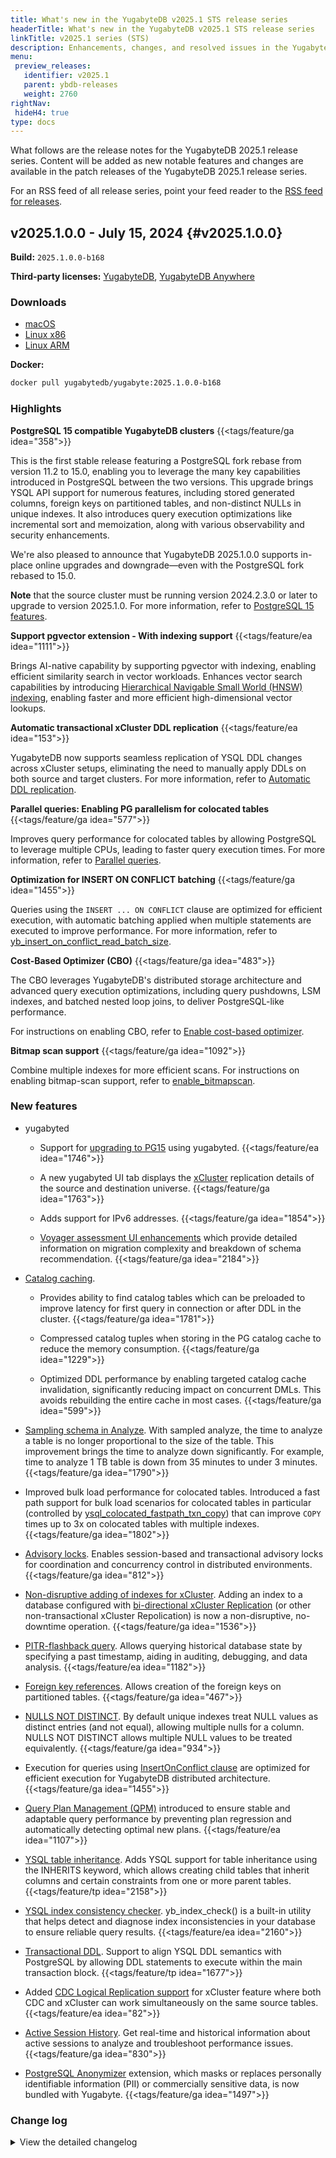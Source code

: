 ```yaml
---
title: What's new in the YugabyteDB v2025.1 STS release series
headerTitle: What's new in the YugabyteDB v2025.1 STS release series
linkTitle: v2025.1 series (STS)
description: Enhancements, changes, and resolved issues in the YugabyteDB v2024.1 STS release series recommended for production deployments.
menu:
 preview_releases:
   identifier: v2025.1
   parent: ybdb-releases
   weight: 2760
rightNav:
 hideH4: true
type: docs
---
```


What follows are the release notes for the YugabyteDB 2025.1 release series. Content will be added as new notable features and changes are available in the patch releases of the YugabyteDB 2025.1 release series.

For an RSS feed of all release series, point your feed reader to the [RSS feed for releases](../index.xml).

## v2025.1.0.0 - July 15, 2024 {#v2025.1.0.0}

**Build:** `2025.1.0.0-b168`

**Third-party licenses:** [YugabyteDB](https://downloads.yugabyte.com/releases/2025.1.0.0/yugabytedb-2025.1.0.0-b168-third-party-licenses.html), [YugabyteDB Anywhere](https://downloads.yugabyte.com/releases/2025.1.0.0/yugabytedb-anywhere-2025.1.0.0-b168-third-party-licenses.html)

### Downloads

<ul class="nav yb-pills">
  <li>
    <a href="https://downloads.yugabyte.com/releases/2025.1.0.0/yugabyte-2025.1.0.0-b168-darwin-x86_64.tar.gz">
      <i class="fa-brands fa-apple"></i>
      <span>macOS</span>
    </a>
  </li>
  <li>
    <a href="https://downloads.yugabyte.com/releases/2025.1.0.0/yugabyte-2025.1.0.0-b168-linux-x86_64.tar.gz">
      <i class="fa-brands fa-linux"></i>
      <span>Linux x86</span>
    </a>
  </li>
  <li>
    <a href="https://downloads.yugabyte.com/releases/2025.1.0.0/yugabyte-2025.1.0.0-b168-el8-aarch64.tar.gz">
      <i class="fa-brands fa-linux"></i>
      <span>Linux ARM</span>
    </a>
  </li>
</ul>

**Docker:**

```sh
docker pull yugabytedb/yugabyte:2025.1.0.0-b168
```

### Highlights

**PostgreSQL 15 compatible YugabyteDB clusters** {{<tags/feature/ga idea="358">}}

This is the first stable release featuring a PostgreSQL fork rebase from version 11.2 to 15.0, enabling you to leverage the many key capabilities introduced in PostgreSQL between the two versions. This upgrade brings YSQL API support for numerous features, including stored generated columns, foreign keys on partitioned tables, and non-distinct NULLs in unique indexes. It also introduces query execution optimizations like incremental sort and memoization, along with various observability and security enhancements.

We're also pleased to announce that YugabyteDB 2025.1.0.0 supports in-place online upgrades and downgrade—even with the PostgreSQL fork rebased to 15.0.

**Note** that the source cluster must be running version 2024.2.3.0 or later to upgrade to version 2025.1.0.
For more information, refer to [PostgreSQL 15 features](/stable/develop/pg15-features/).

**Support pgvector extension - With indexing support** {{<tags/feature/ea idea="1111">}}

Brings AI-native capability by supporting pgvector with indexing, enabling efficient similarity search in vector workloads. Enhances vector search capabilities by introducing [Hierarchical Navigable Small World (HNSW) indexing](/stable/explore/ysql-language-features/pg-extensions/extension-pgvector/#vector-indexing), enabling faster and more efficient high-dimensional vector lookups.

**Automatic transactional xCluster DDL replication** {{<tags/feature/ea idea="153">}}

YugabyteDB now supports seamless replication of YSQL DDL changes across xCluster setups, eliminating the need to manually apply DDLs on both source and target clusters.
For more information, refer to [Automatic DDL replication](/stable/deploy/multi-dc/async-replication/async-transactional-setup-automatic/#set-up-automatic-mode-replication).

**Parallel queries: Enabling PG parallelism for colocated tables** {{<tags/feature/ga idea="577">}}

Improves query performance for colocated tables by allowing PostgreSQL to leverage multiple CPUs, leading to faster query execution times. For more information, refer to [Parallel queries](/stable/explore/ysql-language-features/advanced-features/parallel-query/).

**Optimization for INSERT ON CONFLICT batching** {{<tags/feature/ga idea="1455">}}

Queries using the `INSERT ... ON CONFLICT` clause are optimized for efficient execution, with automatic batching applied when multiple statements are executed to improve performance.
For more information, refer to [yb_insert_on_conflict_read_batch_size](/stable/reference/configuration/yb-tserver/#yb-insert-on-conflict-read-batch-size).

**Cost-Based Optimizer (CBO)** {{<tags/feature/ga idea="483">}}

The CBO leverages YugabyteDB's distributed storage architecture and advanced query execution optimizations, including query pushdowns, LSM indexes, and batched nested loop joins, to deliver PostgreSQL-like performance.

For instructions on enabling CBO, refer to [Enable cost-based optimizer](/stable/best-practices-operations/ysql-yb-enable-cbo/).

**Bitmap scan support** {{<tags/feature/ga idea="1092">}}

Combine multiple indexes for more efficient scans.
For instructions on enabling bitmap-scan support, refer to [enable_bitmapscan](/stable/reference/configuration/yb-tserver/#enable-bitmapscan).

### New features

- yugabyted

  - Support for [upgrading to PG15](/stable/manage/ysql-major-upgrade-yugabyted/) using yugabyted. {{<tags/feature/ea idea="1746">}}

  - A new yugabyted UI tab displays the [xCluster](/stable/reference/configuration/yugabyted/#xcluster) replication details of the source and destination universe. {{<tags/feature/ga idea="1763">}}

  - Adds support for IPv6 addresses. {{<tags/feature/ga idea="1854">}}

  - [Voyager assessment UI enhancements](/preview/yugabyte-voyager/migrate/assess-migration/#get-started-with-migration-assessment) which provide detailed information on migration complexity and breakdown of schema recommendation. {{<tags/feature/ga idea="2184">}}

- [Catalog caching](/stable/best-practices-operations/ysql-catalog-cache-tuning-guide/).

  - Provides ability to find catalog tables which can be preloaded to improve latency for first query in connection or after DDL in the cluster. {{<tags/feature/ga idea="1781">}}

  - Compressed catalog tuples when storing in the PG catalog cache to reduce the memory consumption. {{<tags/feature/ga idea="1229">}}

  - Optimized DDL performance by enabling targeted catalog cache invalidation, significantly reducing impact on concurrent DMLs. This avoids rebuilding the entire cache in most cases. {{<tags/feature/ga idea="599">}}

- [Sampling schema in Analyze](/stable/reference/configuration/yb-tserver/#yb-sampling-algorithm). With sampled analyze, the time to analyze a table is no longer proportional to the size of the table. This improvement brings the time to analyze down significantly. For example, time to analyze 1 TB table is down from 35 minutes to under 3 minutes. {{<tags/feature/ga idea="1790">}}

- Improved bulk load performance for colocated tables. Introduced a fast path support for bulk load scenarios for colocated tables in particular (controlled by [ysql_colocated_fastpath_txn_copy](/stable/api/ysql/the-sql-language/statements/cmd_copy/#copy-with-fast-path-transaction-for-colocated-tables)) that can improve `COPY` times up to 3x on colocated tables with multiple indexes. {{<tags/feature/ga idea="1802">}}

- [Advisory locks](/stable/explore/transactions/explicit-locking/#advisory-locks). Enables session-based and transactional advisory locks for coordination and concurrency control in distributed environments. {{<tags/feature/ga idea="812">}}

- [Non-disruptive adding of indexes for xCluster](/stable/deploy/multi-dc/async-replication/async-transactional-tables/). Adding an index to a database configured with [bi-directional xCluster Replication](/stable/deploy/multi-dc/async-replication/async-deployment/#adding-ysql-indexes-in-bidirectional-replication) (or other non-transactional xCluster Repolication) is now a non-disruptive, no-downtime operation. {{<tags/feature/ga idea="1536">}}

- [PITR-flashback query](/stable/manage/backup-restore/point-in-time-query/). Allows querying historical database state by specifying a past timestamp, aiding in auditing, debugging, and data analysis. {{<tags/feature/ea idea="1182">}}

- [Foreign key references](/stable/explore/ysql-language-features/advanced-features/partitions/#foreign-key-references). Allows creation of the foreign keys on partitioned tables. {{<tags/feature/ga idea="467">}}

- [NULLS NOT DISTINCT](/stable/api/ysql/the-sql-language/statements/ddl_create_index/#nulls-not-distinct). By default unique indexes treat NULL values as distinct entries (and not equal), allowing multiple nulls for a column. NULLS NOT DISTINCT allows multiple NULL values to be treated equivalently. {{<tags/feature/ga idea="934">}}

- Execution for queries using [InsertOnConflict clause](/stable/develop/best-practices-develop/data-modeling-perf/#upsert-multiple-rows-wherever-possible) are optimized for efficient execution for YugabyteDB distributed architecture. {{<tags/feature/ga idea="1455">}}

- [Query Plan Management (QPM)](/stable/explore/query-1-performance/pg-hint-plan/) introduced to ensure stable and adaptable query performance by preventing plan regression and automatically detecting optimal new plans. {{<tags/feature/ea idea="1107">}}

- [YSQL table inheritance](/stable/explore/ysql-language-features/advanced-features/inheritance/). Adds YSQL support for table inheritance using the INHERITS keyword, which allows creating child tables that inherit columns and certain constraints from one or more parent tables. {{<tags/feature/tp idea="2158">}}

- [YSQL index consistency checker](/stable/api/ysql/exprs/func_yb_index_check/). yb_index_check() is a built-in utility that helps detect and diagnose index inconsistencies in your database to ensure reliable query results. {{<tags/feature/ea idea="2160">}}

- [Transactional DDL](/stable/explore/transactions/transactional-ddl/). Support to align YSQL DDL semantics with PostgreSQL by allowing DDL statements to execute within the main transaction block. {{<tags/feature/tp idea="1677">}}

- Added [CDC Logical Replication support](/stable/develop/change-data-capture/using-logical-replication/get-started/) for xCluster feature where both CDC and xCluster can work simultaneously on the same source tables. {{<tags/feature/ea idea="82">}}

- [Active Session History](/stable/explore/observability/active-session-history/#configure-ash). Get real-time and historical information about active sessions to analyze and troubleshoot performance issues. {{<tags/feature/ga idea="830">}}

- [PostgreSQL Anonymizer](/stable/explore/ysql-language-features/pg-extensions/extension-pganon/) extension, which masks or replaces personally identifiable information (PII) or commercially sensitive data, is now bundled with Yugabyte. {{<tags/feature/ga idea="1497">}}

### Change log

<details>
  <summary>View the detailed changelog</summary>

### Improvements

#### YSQL

* Added yb_make_next_ddl_statement_nonincrementing to YbDbAdminVariables for yb_db_admin role. {{<issue 23786>}}
* Enables control over in-place index updates with `yb_enable_inplace_index_update`. {{<issue 20908>}}
* Enhances initdb logging, correctly handles process termination, and fixes memory leaks on abort signals. {{<issue 24813>}}
* Ensures cached plans correctly depend on user roles, addressing {{<cve "CVE-2024-10976">}}. {{<issue 25330>}}
* Enhances nested loop joins by rechecking pushability of conditions and renames relevant function to reduce confusion. {{<issue 25994>}}
* Allows setting and modifying options for foreign tables using `ALTER FOREIGN TABLE ...OPTIONS (...)`. {{<issue 1124>}}
* Allows use of `UNLOGGED` tables syntax, handling it as `LOGGED` with a warning. {{<issue 23895>}},{{<issue 23889>}}
* Exempts walsender from YSQL backend check to prevent index creation delays. {{<issue 26587>}}
* Enables speculative execution for certain PL statements to avoid unnecessary flushes, enhancing performance. {{<issue 27464>}}
* Adds `pg_yb_logical_client_version` table to manage session configurations. {{<issue 23871>}}
* Introduces a dedicated auth-backend for YSQL to handle connection authentication, enhancing security and streamlining the process. {{<issue 24147>}}
* Ensures correct error handling by adding a missing InvalidOid check in YSQL. {{<issue 24147>}}
* Enables authentication via a specialized backend, enhancing security and reliability. {{<issue 24147>}},{{<issue 24427>}}
* Enables toggling authentication method in YSQL using the `ysql_conn_mgr_use_auth_backend` flag. {{<issue 24147>}}
* Adds flag `ysql_conn_mgr_sequence_support_mode` for sequence management options. {{<issue 23660>}}
* Removes the `enable_ysql_conn_mgr` flag from preview status. {{<issue 25578>}}
* Allows setting `enable_ysql_conn_mgr` to true for general availability. {{<issue 25578>}}
* Enhances error transparency when dropping databases or users. {{<issue 21438>}}
* Supports executing DDL statements in READ COMMITTED isolation with options to disable retries. {{<issue 27716>}}
* Sets `yb_bnl_batch_size` to 1024 and `yb_prefer_bnl` to true by default, ensuring BNL's replace nested loop joins without altering non-NL join plans. {{<issue 19273>}}
* Adds pg_hint_plan syntax and functionality to control batched nested loop joins, allows setting hints `YbBatchedNL(t1 t2)` and `NoYbBatchedNL`, and modifies `yb_prefer_bnl` handling. Also, it removes BNL's dependency on `enable_nestloop` and adjusts cost model. {{<issue 19494>}}
* Simplifies handling of ybctids from multiple sources in PgDml. {{<issue 25162>}}
* Allows preloading of foreign key lists in relcache, avoiding on-demand master fetches, controlled by `yb_enable_fkey_catcache`. {{<issue 23686>}}
* Enables creation of indexes that are covered by the main table. {{<issue 24123>}}
* Enables faster LZ4 compression for large attributes in YSQL with upgraded thirdparty support. {{<issue 24290>}}
* Adds notes on pinned objects and script backporting to the README. {{<issue 24334>}}
* Prevents catalog version bumps on no-op `ALTER ROLE` commands, saving system resources. {{<issue 24390>}}
* Enhances object creation efficiency by using static factory methods in `PgDML` classes. {{<issue 24412>}}
* Disables JIT in YB PG15 by default for stability. {{<issue 24479>}}
* Enhances `INSERT ON CONFLICT` by introducing efficient read batching and adding RETURNING support. {{<issue 24648>}}
* Enables successful major version upgrades of functions containing semicolons. {{<issue 24571>}}
* Introduces `GetStatementAs<...>` to simplify `PgStatement*` casts. {{<issue 24754>}}
* Enables ASH by default for better monitoring and diagnostics. {{<issue 24686>}}
* Adds `ybctid` as a reserved, fully queryable system column for improved row identification. {{<issue 1284>}}
* Fixes style issues and lint errors in `ybcModifyTable.c`. {{<issue 24882>}}
* Simplifies `ybcSetupTargets` by using BMS only, enhancing target column handling. {{<issue 25007>}}
* Simplifies index requests for copartitioned vector indexes, enhancing efficiency. {{<issue 25047>}}
* Excludes third-party extensions from PostgreSQL linter checks. {{<issue 25054>}}
* Fixes segmentation fault in `CREATE OR REPLACE TRIGGER` by ensuring `ybctid` is set. {{<issue 24941>}}
* Simplifies DML read pushdown binding for enhanced coding efficiency. {{<issue 25151>}}
* Ensures `ybcModifyTable.h` meets style guidelines to pass arc lint checks. {{<issue 25172>}}
* Adds new lint rules for better PostgreSQL code syntax checking {{<issue 25187>}}
* Resolves style issues in yb_scan.c and yb_scan.h, addressing lint errors and warnings. {{<issue 25198>}}
* Enhances YSQL code consistency with additional linting rules. {{<issue 25298>}}
* Adds line breaks for each command in pipelines for better readability. {{<issue 25297>}}
* Enables transaction-level advisory locks in YugabyteDB when the `ysql_yb_enable_advisory_locks` flag is set to true. {{<issue 24713>}}
* Reduces CPU usage by optimizing `ExecLockRows` function. {{<issue 25268>}}
* Adds a flag `ysql_block_dangerous_roles` to prevent privilege escalation. {{<issue 25348>}}
* Adds new lint rules for comment styles in YSQL code. {{<issue 25360>}}
* Removes outdated comments that are no longer applicable in the current codebase. {{<issue 25400>}}
* Ensures YSQL code follows leading whitespace rules and blacklists non-compliant files. {{<issue 25375>}}
* Streamlines initialization of `YsqlAdvisoryLocksTable` using `std::shared_future`. {{<issue 25373>}}
* Removes unused parameters from `YBInitPostgresBackend` for cleaner code. {{<issue 25417>}}
* Simplifies `ysql_dump` by removing outdated references to `pg_tablegroup`. {{<issue 25419>}}
* Adds a helper class to manage YsqlCatalogConfig updates efficiently. {{<issue 25418>}}
* Enhances code quality in `pg_yb_utils.c` by applying lint warnings/errors. {{<issue 25420>}}
* Enhances INSERT ON CONFLICT performance by decoupling batch processing. {{<issue 25488>}}
* Ensures trailing whitespace issues are consistently addressed in the codebase. {{<issue 25438>}}
* Allows setting `yb_insert_on_conflict_read_batch_size` to zero to disable batching, aligning closer with PostgreSQL behavior. {{<issue 25489>}}
* Adjusts `ysqlsh -V` output for accurate command name representation. {{<issue 25429>}}
* Resolves code style issues by fixing spacing after control statements. {{<issue 25447>}}
* Streamlines code clarity in YSQL by renaming and conditional updates. {{<issue 25446>}}
* Streamlines datatype mapping by consolidating multiple code blocks into `PgTypeInfo`. {{<issue 25554>}}
* Enforces new lint rule `bad_opening_paren` for cleaner code alignment. {{<issue 25455>}}
* Enhances YSQL logging with new and updated linter rules to reduce errors and increase clarity. {{<issue 25482>}}
* Enforces new spacing rules around comments in YSQL code. {{<issue 25487>}}
* Re-enables the `check_for_tables_with_oids` for consistency with PostgreSQL. {{<issue 25498>}}
* Standardizes type naming across YSQL to eliminate inconsistencies. {{<issue 25587>}}
* Enables batching for INSERT ON CONFLICT with foreign key triggers. {{<issue 24649>}}
* Consolidates YSQL configuration parameter management for clarity and consistency. {{<issue 25586>}}
* Removes unnecessary `needs_pg_session_transaction` field to streamline advisory lock handling. {{<issue 25591>}}
* Updates error and hint messages for advisory locks to utilize the preview feature. {{<issue 25585>}}
* Adds "yb" prefix to custom YB type names for clarity and consistency. {{<issue 25631>}}
* Enables lz4 compression by default for large YSQL tuples, ensuring high performance. {{<issue 25613>}}
* Reduces `PgClientSession`'s size and streamlines code for better readability and easier modifications. {{<issue 25652>}}
* Enhances YSQL linter scripts to handle Mac compatibility and prevent failures. {{<issue 25662>}}
* Simplifies running `pgindent` for cleaner code formatting and resolving issues with function names and comments. {{<issue 25663>}}
* Removes unnecessary sidecar usage from `YBPgsqlLockOp` for cleaner code. {{<issue 25855>}}
* Enhances thread safety by isolating `client_` field storage in `PgClientSession`. {{<issue 25652>}}
* Enhances code readability by running yb_pgindent and manual formatting. {{<issue 25725>}}
* Enhances `yb_servers` function to include `universe_uuid` for better cluster identification. {{<issue 25818>}}
* Enables `INSERT ON CONFLICT` read batching by default to increase test coverage. {{<issue 25985>}}
* Enhances lint rule messages for clarity and stricter comment spacing validation. {{<issue 25816>}}
* Fixes comment linting issues to handle non-word characters. {{<issue 25810>}}
* Refactors PgClientSession using the pimpl design pattern for better organization and cleanup. {{<issue 25847>}}
* Allows customizing `ef_construction` and `m` parameters for ybhnsw indexes during creation. {{<issue 25859>}}
* Reduces code duplication in query optimization checks for colocated/copartitioned tables. {{<issue 25959>}}
* Enhances ASH data retrieval in query diagnostics using the SPI framework. {{<issue 25865>}}
* Allows customization of `ybhnsw` index creation options in YSQL. {{<issue 25859>}}
* Restores the `ItemPointer` static assert following upstream PostgreSQL code. {{<issue 25997>}}
* Fixes a TSAN issue by adjusting error reports in YugabyteDB. {{<issue 25998>}}
* Integrates new data types and functions from pgvector 0.8.0 into YSQL. {{<issue 25990>}}
* Enables on-demand logging and enhanced catalog cache statistics tracking. {{<issue 26023>}}
* Enables conditional checks for role existence in `ysql_dump` outputs with the `dump_role_checks` flag. {{<issue 25877>}}
* Removes the check that the first operation in a plain session must set the read time. {{<issue 26151>}}
* Enhances code consistency in `ybgate_api.h` by matching Postgres style. {{<issue 26176>}}
* Consolidates multiple suppression flags into one for cleaner `pg_regress` outputs. {{<issue 26197>}}
* Refactors `PgDocReadOp` to enhance modularity by isolating sampling logic into `PgDocSampleOp`. {{<issue 26165>}}
* Restores CREATE permission on the public schema to `yb_db_admin`. {{<issue 26218>}}
* Enables `ALTER TYPE ... SET SCHEMA` support for orafce extension upgrades. {{<issue 26215>}}
* Enhances `pg_stat_get_progress_info` by adding new fields. {{<issue 26273>}}
* Eliminates unnecessary workaround in `ALTER TABLE` operations related to constraint handling. {{<issue 26315>}}
* Reinstates checks for `ash_metadata` in PgClient RPC requests with added code explanations. {{<issue 26268>}}
* Adds support for datetime and UUID type pushdown in mixed mode. {{<issue 26510>}},{{<issue 26511>}}
* Organizes YSQL code by splitting function definitions into a new file. {{<issue 26300>}}
* Enables expression pushdown for MOD, LIKE, ASCII, SUBSTRING in mixed mode upgrades. {{<issue 26512>}}
* Disables AutoAnalyze during the entire PG15 upgrade to ensure stability. {{<issue 26412>}}
* Enforces naming conventions for distinguishing YugabyteDB-specific files. {{<issue 26457>}}
* Aligns `CurrentMemoryContext` handling more closely with PostgreSQL updates. {{<issue 26496>}}
* Maintains workaround in `pg_dump` to support upgrades with `pg_stat_statements`. {{<issue 26575>}}
* Ensures consistent transaction path settings for single-shard operations. {{<issue 26720>}}
* Merges PostgreSQL 15.12 improvements into YugabyteDB, enhancing database compatibility and stability. {{<issue 26746>}}
* Allows users to adjust `ybhnsw.ef_search` for HNSW index searches in YSQL. {{<issue 26629>}}
* Automatically maps `hnsw` to `ybhnsw` in `CREATE INDEX` statements for seamless index creation. {{<issue 26549>}}
* Recommends changing isolation level to read committed to avoid errors during concurrent inserts. {{<issue 26648>}}
* Excludes PostgreSQL owned code from `bad_variable_declaration_spacing` lint rule. {{<issue 26651>}}
* Adds `server_type` option to differentiate foreign servers in `postgres_fdw`. {{<issue 25500>}}
* Renames `switch_fallthrough` to `yb_switch_fallthrough` for consistency. {{<issue 26816>}}
* Enables the PostgreSQL anonymizer extension via the `enable_pg_anonymizer` flag. {{<issue 26804>}}
* Enhances error reporting by including index names for missing rows. {{<issue 26819>}}
* Displays rows removed by YugabyteDB index recheck in execution plans. {{<issue 26827>}}
* Aligns `get_relation_constraint_attnos` function to use correct flag. {{<issue 26846>}}
* Disallow setting `ysql_select_parallelism` to zero to prevent errors. {{<issue 26837>}}
* Removes `pg_strtouint64` and adopts `strtoull` or `strtou64` for consistency. {{<issue 26870>}}
* Aligns YSQL more closely with upstream PostgreSQL, reducing discrepancies and streamlining changes. {{<issue 26881>}}
* Logs now detail the cause and context of read restart errors for better troubleshooting. {{<issue 24431>}}
* Adds YB-specific counters to `pg_stat_statements` for detailed stats tracking. {{<issue 26791>}}
* Limits output buffer to 8kB to ensure compatibility with certain clients. {{<issue 26744>}}
* Increases the timeout for detecting `pg_yb_catalog_version` mode from 10 seconds to 20 seconds. {{<issue 26990>}}
* Optimizes catalog version updates on DDL statements to avoid unnecessary refreshes. {{<issue 27080>}}
* Adds support for `cube` and `earthdistance` extensions in YSQL upgrades. {{<issue 27141>}}
* Streamlines UPDATE/DELETE operations and standardizes function signatures in YSQL. {{<issue 27179>}}
* Adds a new YSQL parameter `yb_enable_cbo` for safer query optimization without statistics. {{<issue 26868>}}
* Enhances accuracy of cost modeling for backward index scans based on the `use_fast_backward_scan` flag. {{<issue 26991>}}
* Adds support for deferred mode in `yb_read_after_commit_visibility` for writes. {{<issue 24940>}}
* Reduces unnecessary full catalog cache refreshes by calling update functions atomically. {{<issue 27239>}}
* Adds estimated roundtrip counts to EXPLAIN output for scans. {{<issue 25063>}}
* Prevents auto-analyze DDLs from blocking or preempting user DDLs. {{<issue 27036>}}
* Adds a new YSQL configuration parameter to disable the hint table cache. {{<issue 27151>}}
* Adds support for LSM index creation on multirange columns. {{<issue 27297>}}
* Updates the `pg_stat_statements` header to reset stats on upgrade from 2.25 to 2.27. {{<issue 27180>}}
* Changes default setting of `enable_partitionwise_aggregate` to true, enhancing query performance. {{<issue 25208>}}
* Enhances the handling of response cache during major version upgrades to prevent errors. {{<issue 27435>}}
* Streamlines the database by removing obsolete functions related to drop/remove object by OID. {{<issue 27352>}}
* Enables automatic logging of peak heap snapshots on backend exits for enhanced debugging. {{<issue 27487>}}
* Enables setting `ysql_yb_enable_cbo` flag on tserver for query optimization. {{<issue 27495>}}
* Adds verbose logging for Perform RPCs between Pg and Tserver via shared memory. {{<issue 27571>}}
* Enhances code style in `src/backend/tcop/` as per linting reports. {{<issue 25189>}}
* Adds query ID and leader PID to the `/rpcz` endpoint response. {{<issue 25603>}}
* Enhances `pg_stats` with length and bounds histograms for better query planning. {{<issue 6237>}}
* Fixes build failures and enhances memory usage reporting with TCMalloc stats. {{<issue 3190>}}
* Ensures `CREATE RULE` consistently updates the catalog version across all backends. {{<issue 27201>}}

#### YCQL

* Resolves timestamp precision mismatches in YCQL, aligning inserts and index scans to millisecond precision. {{<issue 11052>}},{{<issue 23476>}}
* Tracks microsecond precision timestamps in YCQL with new metric `cql_microseconds_timestamps_used`. This tracking occurs if the `cql_revert_to_partial_microsecond_support` flag is true. {{<issue 24776>}}
* Adds keyspace field to `<tserver-ip>:12000/statements` output. {{<issue 25368>}}
* Allows setting NULL in YCQL JSONB column values using UPDATE statements. {{<issue 5907>}}

#### DocDB

* Reduces unnecessary attribute map creations during Prometheus metric aggregation. {{<issue 24405>}}
* Enhances load balancer to prioritize under-replicated tablets first. {{<issue 20263>}}
* Limits concurrent remote bootstraps per tserver using `load_balancer_max_inbound_remote_bootstraps_per_tserver` flag. {{<issue 2426>}}
* Enables placing intermediate CA certificates directly in the server cert file for node-to-node encryption. {{<issue 25972>}}
* Tracks ByteBuffer memory usage with `MemTracker`. {{<issue 26875>}}
* Adds data block consistency check to `sst_dump` tool. {{<issue 27233>}}
* Adds flag to allow tablet writes after a compaction failure. {{<issue 27269>}}
* Adds `remove_corrupt_data_blocks_unsafe` flag for `yb-ts-cli compact_tablet` command. {{<issue 27381>}}
* Prevents overloading by correctly categorizing bootstrapping tablets in load balancing. {{<issue 23487>}}
* Allows reduction of thread stack size to avoid Linux hugepage backing. {{<issue 23927>}}
* Upgrades non-FIPS OpenSSL to 3.0.15 and removes CentOS 7 builds. {{<issue 24436>}}
* Enhances RBS throttling by focusing on active fetch sessions and adjusts expiration logic. {{<issue 21563>}},{{<issue 24031>}}
* Allows dynamic adjustment of `rocksdb_compact_flush_rate_limit_bytes_per_sec` across all tablets. {{<issue 25611>}}
* Selects geographically closest tserver for faster clone operations. {{<issue 26788>}}
* Displays detailed RBS progress on the master's Cluster Balancer UI page. {{<issue 26853>}},{{<issue 27397>}}
* Upgrades OpenSSL to version 3.0.16 and enhances aarch64 support. {{<issue 27491>}}
* Optimizes backward scans by using `Seek` for faster access to recent updates when needed. {{<issue 22373>}}
* Enables persisting TServer registry entries to the sys catalog, enhancing failover recovery. {{<issue 22925>}}
* Speeds up backward scans by caching keys, enabling quicker and more efficient data retrieval. {{<issue 22372>}}
* Initial implementation of Vector LSM supports multi-threaded batch inserts. {{<issue 24020>}}
* Enables xCluster to support and replicate table rewrite DDL operations effectively. {{<issue 23955>}}
* Updates and organizes third-party dependencies like `usearch` for better maintainability. {{<issue 23998>}}
* Simplifies HNSW library structure by using a factory-based approach. {{<issue 24085>}}
* Allows explicit addition of gFlags to `gflag_allowlist.txt` for secure callhome data collection, plus `version_info` in tserver data. {{<issue 24103>}}
* Enables xCluster to handle non-colocated ALTER TABLE commands without pausing replication. {{<issue 23951>}}
* Passes `automatic_ddl_mode` to xCluster pollers for enhanced replication handling. {{<issue 24091>}}
* Adds a metric to alert users when the master follower heartbeat delay is too high. {{<issue 21178>}}
* Removes the need to set `set_cdc_min_replicated_index` during xCluster bootstrap for improved log retention. {{<issue 24105>}}
* Enables SimSIMD in Usearch for enhanced search operations. {{<issue 23998>}}
* Reduces thread usage by removing CDC-specific `yb_client` from `PgClientServiceImpl`. {{<issue 24145>}}
* Adds a `yb-admin` command to remove non-active, blacklisted TServers. {{<issue 24044>}}
* Skips schema validation for newly added tables in xCluster replication to handle schema changes. {{<issue 23078>}}
* Standardizes log prefixes for retryable requests with tablet and peer IDs. {{<issue 19516>}}
* Enables fast backward scans by default, enhancing performance for various workloads. {{<issue 24243>}}
* Adds a `yb-admin` command to remove tablet servers from the registry. {{<issue 24044>}}
* Enables persistent TServer registry updates via autoflag configuration. {{<issue 24045>}}
* Enables persistent storage for vector LSM via separate index chunk files and meta files. {{<issue 24371>}}
* Enhances Vector LSM handling to maintain data integrity after unexpected restarts. {{<issue 24466>}}
* Enables the creation of indexable vector columns in DocDB by introducing a new DataType `Vector`. {{<issue 24483>}}
* Issues NOTICE when creating indexes in bi-directional xCluster to ensure concurrent execution. {{<issue 24362>}}
* Reduces Python virtual environment changes using `yugabyte-bash-common` for top-level management. {{<issue 19478>}}
* Renames the vector library to vector_index and updates the namespace accordingly. {{<issue 24636>}}
* Introduces the `rocksdb_determine_compaction_input_at_start` flag, allowing the selection of SST files for compaction when the task starts rather than when it's queued. {{<issue 24541>}}
* Creates vector index tablets colocated with the indexed table for effective data retrieval. {{<issue 24696>}}
* Enables direct replication of specific DDL commands in XCluster. {{<issue 23953>}}
* Reduces Prometheus metric scrape time from 15 seconds to 2 seconds. {{<issue 24565>}}
* Reverts a change that issued NOTICE on index creation in bi-directional xCluster setups. {{<issue 24362>}}
* Enables creation of Vector LSM for tablets with vector indices. {{<issue 24892>}}
* Removes deprecated vector index storage in RocksDB. {{<issue 24854>}}
* Reduces argument redundancy in PgsqlReadOperation executions. {{<issue 24855>}}
* Enables safe index creation on bidirectional xCluster tables without halting operations. {{<issue 24884>}}
* Replaces `ProducerSchemaPB` with `SchemaVersionsPB` for xCluster configurations. {{<issue 24901>}}
* Supports DDL replication for additional PostgreSQL objects including foreign tables and text search configurations. {{<issue 25051>}}
* Enables ALTER operations on colocated tables with active replication. {{<issue 24910>}}
* Adds packed row support for vector indexes during transaction apply. {{<issue 24912>}}
* Fetches intents DB for vector index queries to account for unapplied committed transactions. {{<issue 24947>}}
* Enables building with thirdparty PR artifacts using specific GitHub IDs. {{<issue 25089>}}
* Enables vector indexes on colocated tables. {{<issue 24994>}}
* Allows vector index inserts to use a dedicated thread pool, enhancing overall system performance. {{<issue 25029>}}
* Replaces `vector_index::VertexId` with `StronglyTypedUuid` as `VectorId`. {{<issue 25038>}}
* Limits concurrent reads on usearch vector index to avoid exceptions. {{<issue 25069>}}
* Enables file determination at compaction start by default. {{<issue 25113>}}
* Introduces a system table `pg_advisory_locks` for advisory locks management. {{<issue 25127>}}
* Enables merging vector index search results across multiple tablets. {{<issue 25212>}}
* Enhances stability by fixing a missing null check in tablet lookup processes. {{<issue 25145>}}
* Reduces CPU usage by 3-8% during statistics collection. {{<issue 25160>}}
* Enables DDL replication for common PostgreSQL extensions in YugabyteDB. {{<issue 25052>}}
* Clarifies error messages during yb-master initialization. {{<issue 25176>}}
* Reduces CPU usage by only setting `stmt_max_mem_base_bytes` during `EXPLAIN ANALYZE`. {{<issue 25174>}}
* Reduces tserver CPU usage by using `serialized_request` size instead of `SpaceUsedLong`. {{<issue 25175>}}
* Enables advisory lock operations in DocDB, controlled by the flag `yb_enable_advisory_lock`. {{<issue 24357>}}
* Enables monitoring of long tasks in Reactor threads with `rpc_reactor_task_timeout_ms`. {{<issue 25180>}}
* Speeds up database creation by batching table lock acquisitions. {{<issue 25203>}}
* Switches to `GetTableSchema` to check table existence, reducing timeouts. {{<issue 25197>}}
* Enables explicit release of advisory locks in transactions. {{<issue 25195>}}
* Enables re-creation of vector indexes on tablet restarts. {{<issue 25272>}}
* Disables Redis proxy by default to reduce overhead. {{<issue 25278>}}
* Optimizes RWCLock for faster read operations. {{<issue 25282>}}
* Disables tablet splitting for tables with vector indexes. {{<issue 25288>}}
* Removes unnecessary libraries from YB tools, reducing link times and flag count. {{<issue 25304>}}
* Adds `automatic_ddl_mode` argument to `yb-admin create_xcluster_checkpoint`. {{<issue 25302>}}
* Enables TSAN for RWCLock, fixing potential deadlocks. {{<issue 25391>}}
* Refactors lock management code to use static dispatch for compatibility with shared memory. {{<issue 25322>}}
* Ensures vector indexes are updated during tablet bootstrap if the tserver stops unexpectedly. {{<issue 25325>}}
* Enhances search by filtering vectors on TServer based on deletion, updates, and criteria. {{<issue 25357>}}
* Enables remote bootstrap for vector index storage. {{<issue 25369>}}
* Reduces the need for global mutex locks by introducing per-transaction LockTracker state. {{<issue 25379>}}
* Ensures DDL unlock operations follow the reverse order of lock operations. {{<issue 25380>}}
* Enables point-in-time restore support for vector indexes. {{<issue 25389>}}
* Adds flag `rocksdb_iterator_sequential_disk_reads_factor` to enhance readahead during non-sequential scans. {{<issue 25397>}}
* Reduces boilerplate for defining hash functions with new helper macros. {{<issue 25403>}}
* Enables session-level DocDB transactions for advisory locks, ensuring lock validity throughout the session. {{<issue 24711>}}
* Introduces block-based data organization in `YbHnsw` for efficient memory management during data loading and unloading. {{<issue 25571>}}
* Introduces deadlock detection for session advisory locks in transactions. {{<issue 24710>}}
* Resolves session and transaction level advisory lock conflicts in the same session. {{<issue 25238>}}
* Removes unnecessary `//NOLINT` comments to enhance code readability. {{<issue 25536>}}
* Replaces heuristic checks with VECTOR data type for column identification. {{<issue 25581>}}
* Speeds up TServer insert times by enabling variable bloom filtering on RocksDB iterators. {{<issue 25600>}}
* Speeds up write operations by using `ScopedStatistics`, reducing TServer insert time. {{<issue 25602>}}
* Enhances deadlock detection to include scenarios with session advisory locks and row-level locks. {{<issue 25565>}}
* Enables backfilling existing table data when creating vector indexes. {{<issue 25676>}}
* Removes unnecessary key-value callbacks from vector LSM. {{<issue 25687>}}
* Allows the creation of colocated tables in xCluster configurations. {{<issue 22318>}}
* Sets the minimum xCluster safe time lag value to 0 and adds logging for debugging. {{<issue 25733>}}
* Preserves enum label OIDs during DDL replication across universes. {{<issue 24077>}}
* Enables YCQL support for `GetTablesEligibleForXClusterReplication`. {{<issue 25732>}}
* Supports custom vector labels in HNSW library for enhanced indexing flexibility. {{<issue 25041>}}
* Excludes `AcquireAdvisoryLock` calls from active session history to prevent duplicates. {{<issue 25802>}}
* Enables use of variable bloom filter during index scans for enhanced query performance. {{<issue 25795>}}
* Enables logging of YSQL write RPCs with the `print_ysql_write_requests` flag. {{<issue 25786>}}
* Reduces compile time for `transaction_participant.cc` by removing unused `boost` includes. {{<issue 25792>}}
* Enables manual compaction of vector index chunks in Vector LSM. {{<issue 24071>}}
* Supports multiple vector distance functions in ybhnsw index access method. {{<issue 25807>}}
* Enables chunked vector index backfill and continuation after restart. {{<issue 25844>}}
* Removes unused `ScanForward` functionality for streamlined performance. {{<issue 25915>}}
* Ensures vector index backfill reads from the indexed table at the correct time. {{<issue 26046>}}
* Enables better replication of concurrent DDLs with unique, ordered timestamps. {{<issue 24235>}}
* Upgrades protobuf to version 21.12 for better C++23 compatibility. {{<issue 26128>}}
* Updates codebase to C++23, enhancing compatibility and performance. {{<issue 26346>}}
* Enables sequence replication in xCluster by default, removing the need for a flag. {{<issue 26029>}}
* Enhances the user message for setting `yb_read_time` to clarify read-only restrictions. {{<issue 26027>}}
* Adds logging for vector index search stats when `vector_index_dump_stats` flag is true. {{<issue 26072>}}
* Ensures consistent bootstrapping of vector indexes after a tserver restart. {{<issue 26087>}}
* Enhances handling of expired snapshots by retrying deletion tasks automatically. {{<issue 25628>}}
* Correctly displays advisory lock details in `pg_locks` view. {{<issue 24712>}}
* Ensures vector index contains all entries from the indexed table. {{<issue 26150>}}
* Adds detailed cluster balancer warnings to the master UI page. {{<issue 26159>}}
* Adds tombstones to obsolete vector IDs, reducing queries to the main table. {{<issue 24064>}}
* Displays cluster balancer tasks on the master UI page. {{<issue 26157>}}
* Adds annotations to prevent compiler reordering in shared memory interactions. {{<issue 26261>}}
* Uses non-concurrent mode by default for creating vector indexes to streamline processes. {{<issue 26402>}}
* Enhances xCluster DDL replication by adjusting `yb_read_time` usage and silencing related warnings. {{<issue 25629>}}
* Renames `docdb::VectorIndex` to `docdb::DocVectorIndex` to eliminate name confusion. {{<issue 26304>}}
* Allows specific compaction and flush for vector indexes via `yb-admin` commands. {{<issue 26332>}}
* Adds `yb-ts-cli compact_vector_index` command for tablet-specific vector index compaction. {{<issue 26338>}}
* Adds `automatic_mode` flag to `create_checkpoint` for simpler xCluster setup. {{<issue 26355>}}
* Enables dropping vector indexes in DocDB. {{<issue 26359>}}
* Displays replication mode in the master UI `Outbound Replication Groups` section. {{<issue 26368>}}
* Enhances vector index compaction with a new deletion API and clearer naming conventions. {{<issue 26433>}}
* Automatic mode now always requires bootstrapping to ensure OID consistency. {{<issue 24030>}}
* Reuse threads to enhance connection efficiency in shared memory communication. {{<issue 26501>}}
* Enhances vector index query stats logging and adds new metrics tracking. {{<issue 26597>}}
* Enhances monitoring by using thread pool names for thread categorization. {{<issue 26656>}}
* Simplifies navigation and modification of master async RPC tasks code. {{<issue 26685>}}
* Introduces idle timeouts in `rpc::ThreadPool` to automatically adjust thread counts based on activity, enhancing resource efficiency. {{<issue 26708>}}
* Switches to `MPSCQueue` for enhanced single-consumer performance and simpler maintenance. {{<issue 26774>}}
* Adds support for the DocumentDB extension v0.102-0 to enhance database functionality. {{<issue 26749>}}
* Enforces shared memory access restrictions at compile time. {{<issue 26924>}}
* Allows setting `ybhnsw.ef_search` to customize search expansion factor. {{<issue 26883>}}
* Adds paginated querying for vector index operations. {{<issue 26884>}}
* Cancels vector index compaction during VectorLSM shutdown. {{<issue 26489>}}
* Enables cloning of vector indexes in databases. {{<issue 26872>}}
* Enables consistent backup and restore for vector indexes. {{<issue 26965>}}
* Renames "Network" wait_event_type to "RPCWait" for clarity. {{<issue 26986>}}
* Enables `ysql_yb_enable_advisory_locks` by default and makes it a runtime flag. {{<issue 25293>}}
* Adds detailed logging for failed DDL executions in xCluster replication. {{<issue 23702>}}
* Enables priority thread pool usage for vector index compactions. {{<issue 26971>}}
* Enables conditional tracing of ASH events to conserve memory. {{<issue 27455>}}
* Removes `-ftime-trace` from Clang builds to enhance compatibility with ccache. {{<issue 27499>}}
* Defers processing of records with commit times exceeding the apply safe time to the next batch. {{<issue 27318>}}
* Removes outdated code to streamline heartbeat processing. {{<issue 24872>}}
* Simplifies load balancer's placement info management. {{<issue 25065>}}
* Streamlines tablespace validation by centralizing logic, enhancing future feature support. {{<issue 25202>}}
* Enhances maintainability by consolidating tablespace validation logic into `TablespaceParser`. {{<issue 25202>}}
* Deprecates the `load_balancer_count_move_as_add` flag to simplify cluster balancing. {{<issue 26259>}}
* Enhances gcc12 compilation and streamlines `master_fwd.h` for faster builds. {{<issue 26543>}}
* Reduces build times by removing unused headers and optimizing file inclusions. {{<issue 26589>}}
* Reduces query execution latency by optimizing GUC handling in Connection Manager. {{<issue 20939>}}

#### CDC

* Enables asynchronous removal of user tables from CDC streams by adjusting how background threads process and persist stream metadata. {{<issue 23700>}}
* Enables tablet splitting on tables under CDCSDK stream by default using the GFLAG `enable_tablet_split_of_cdcsdk_streamed_tables`. {{<issue 24190>}}
* Adds a tag for the slot name attribute in the CDC metrics. {{<issue 24307>}}
* Blocks creation of `IMPLICIT` streams by default; use flag to override. {{<issue 24023>}}
* Enhances CDC accuracy by using the minimum of last WAL OP timestamp and transaction start time in segment footers. {{<issue 25163>}}
* Disables automatic tablet splitting for CDC stream tables by default. {{<issue 25148>}}
* Removes unused code related to transaction status checks in CDC. {{<issue 25351>}}
* Enables dynamic table addition in logical replication by default. {{<issue 25413>}}
* Increases default CDC retention flags to 8 hours for better data durability. {{<issue 25633>}}
* Enables automatic tablet splitting with logical replication by fixing hidden tablet deletion bugs. {{<issue 24918>}}
* Reduces unnecessary cleanup requests for logically replicated tables. {{<issue 25752>}}
* Adds parallel logical replication with consistent tablet subsetting under the `ysql_yb_enable_consistent_replication_from_hash_range` flag. {{<issue 25897>}}
* Reduces `cdcsdk_publication_list_refresh_interval_secs` to 15 minutes by default. {{<issue 25793>}}
* Adds `cdcsdk_flush_lag` metric and fixes bugs in other CDC metrics. {{<issue 19445>}},{{<issue 25819>}}
* Limits the number of VirtualWAL instances per tserver with `cdc_max_virtual_wal_per_tserver` flag. {{<issue 25896>}}
* Enhances CDC streaming by advancing restart time in idle periods, supported by the new flag `cdcsdk_update_restart_time_interval_secs`. {{<issue 25562>}}
* Reduces logging frequency for certain CDC errors to avoid clutter. {{<issue 26148>}}
* Sets `wal_status` in `pg_replication_slots` based on CDC consumption timing. {{<issue 26272>}}
* Corrects flag value conversion to ensure accurate update intervals for CDC restart times. {{<issue 25562>}}
* Blocks table drops if they are part of a publication to prevent replication issues. {{<issue 26659>}}
* Reduces the default `yb_walsender_poll_sleep_duration_empty_ms` flag value to 10 ms to speed up replication in sparse workloads. {{<issue 26733>}}
* Speeds up tablet bootstrap under CDC by skipping initial WAL segments, controlled by `skip_wal_replay_from_beginning_with_cdc` flag. {{<issue 24516>}}
* Enables `kNoCacheQueryId` to prevent crashes during RocksDB operations. {{<issue 24516>}}
* Speeds up tablet bootstrap under CDC by fixing WAL replay. {{<issue 24516>}}
* Automatically removes metrics when a CDC stream is deleted. {{<issue 24876>}}
* Adds the `cdc_cache_intent_block` flag to control caching of CDC intent blocks. {{<issue 24909>}}
* Renames the flag to `cdc_enable_caching_db_block` and sets its default to true for enhanced caching. {{<issue 25573>}}
* Limits CDC GetConsistentChanges response by byte size, allowing toggling with `cdc_use_byte_threshold_for_vwal_changes`. {{<issue 25572>}}
* Reduces log verbosity in virtual WAL to prevent large log files. {{<issue 25739>}}
* Increases log visibility for netty errors by changing levels from `DEBUG` to `WARN`. {{<issue 26779>}}

#### yugabyted

* Removes `psutil` dependency in `yugabyted` for better compatibility. {{<issue 26350>}}
* Enables better handling of complex YSQL configuration parameters using sticky connections. {{<issue 21637>}}
* Stops sending gflags details in the callhome diagnostics to eliminate redundant data. {{<issue 24029>}}
* Ensures the user interface accurately displays disk size, even when multiple data directories are used. {{<issue 23810>}}
* Ensures `join` flag in config files is properly validated to prevent node misconfiguration. {{<issue 23007>}}
* Enables `tserver_master_addresses` to update immediately in multi-node deployments using `Yb-ts-cli`. {{<issue 24659>}}
* Updates column names in `pg_stat_statements` to fix slow queries page on yugabyted UI. {{<issue 25094>}}
* Increases row count capacity in metrics API by using `int64` instead of `int32`. {{<issue 25196>}}
* Fixes yb-voyager install instructions layout in yugabyted UI. {{<issue 25445>}}
* Displays universe UUID instead of a blank in the "Cluster Name" field on the yugabyted-ui settings page. {{<issue 25831>}}
* Corrects VCPU display in yugabyted-ui for k8s deployments. {{<issue 26624>}}
* Adds an environment variable to show accurate CPU details in Kubernetes deployments. {{<issue 26624>}}
* Upgrades yugabyted-ui TypeScript version to 5.0.4 for better package compatibility. {{<issue 26958>}}
* Adds fully qualified names for non-table SQL objects in the UI. {{<issue 24330>}},{{<issue 24331>}}
* Lists manually refactorable objects by type in the YugabyteD UI. {{<issue 24329>}}

### Bug fixes

#### YSQL

* Resets `current_hint_retrieved` after query execution to ensure consistent hint parsing. {{<issue 12741>}}
* Introduces a per-database PG new OID allocator, ensuring OID uniqueness within the database and enhancing horizontal scalability in multi-node and multi-tenancy environments. This new mechanism mitigates OID collisions and allows OID consistency in backup-restore scenarios across clusters. A new GFlag `ysql_enable_pg_per_database_oid_allocator` is provided to return to old OID allocator behavior if necessary. {{<issue 16130>}}
* Modifies backup/restore process to skip column name checks for indexes, allowing for successful restoration even with renamed columns. {{<issue 24207>}}
* Enables `ALTER SEQUENCE` commands to change sequence name, schema, and owner without errors. {{<issue 17271>}}
* Enhances Postgres restart stability by refining shutdown handling and lock file management. {{<issue 24396>}}
* Reduces memory usage during YugabyteDB connection startup. {{<issue 24925>}}
* Removes an erroneous log entry that appeared in crashes or errors. {{<issue 24533>}}
* Enhances protocol flow for consistency in batched query executions using a new flag `ysql_conn_mgr_optimized_extended_query_protocol`. {{<issue 24898>}}
* Ensures DDL operations continue smoothly by retrying background tasks on polling errors. {{<issue 25708>}}
* Enables `pg_authid` table prefetching during login to reduce RPCs and prevent errors. {{<issue 25776>}}
* Ensures Batched Nested Loop joins correctly check for hashable join clauses. {{<issue 25917>}}
* Reduces XID usage by generating one per `REFRESH MATERIALIZED VIEW CONCURRENTLY` operation. {{<issue 26205>}}
* Renames on unique constraints now update associated DocDB table names. {{<issue 26276>}}
* Disables neg hit optimization for inherited cache when minimal preload is on. {{<issue 27543>}}
* Enhances upgrades for indexes with hash column groups to correctly handle aliases and metadata. {{<issue 27629>}}
* Fixes crashes caused by using a RowComparisonExpression on a reordered primary key index. {{<issue 23824>}}
* Disables in-place index updates by default to address index inconsistency issues. {{<issue 24672>}}
* Increases YSQL connection manager's thread stack size to 512 KB to prevent crashes on Alma 9 machines. {{<issue 24979>}}
* Enables creating non-colocated leaf partitions on colocated partitioned tables. {{<issue 24542>}}
* Ensures joins are only pruned when a Leading hint exists, avoiding errors. {{<issue 26670>}}
* Fixes flag overlap to differentiate `sticky` settings from `explain` in configurations. {{<issue 24954>}}
* Standardizes function usage for `ATExecSetTableSpaceNoStorage`to match PG's approach. {{<issue 25019>}}
* Removes an unnecessary code block to streamline backend selection in connection management. {{<issue 25154>}}
* Corrects tuple ID construction for primary keys with out-of-order columns. {{<issue 25070>}}
* Restores functionality by removing explicit packet parsing for `yb_is_client_ysqlconnmgr`. {{<issue 25220>}}
* Reduces read restart errors during concurrent disjoint key writes. {{<issue 25214>}}
* Enables seamless execution of unnamed prepared statements across different backends. {{<issue 25577>}}
* Fixes data race in regex pushdown by using thread-local variables. {{<issue 24237>}}
* Ensures correct row order for queries with IN clauses. {{<issue 25559>}}
* Tracks sticky connection metrics on the Prometheus endpoint. {{<issue 25775>}}
* Eliminates segmentation faults caused by a bug in Odyssey's list iteration macro, which incorrectly handled NULL pointers and led to core dumps. {{<issue 25846>}}
* Avoids unnecessary catalog version bumps during in-place materialized view refreshes. {{<issue 26154>}}
* Disables index-only scans on copartitioned indexes. {{<issue 26344>}}
* Allows placement of table replicas in any specified region or zone using `*` wildcard. {{<issue 26671>}}
* Corrects a queue ordering logic by using `std::lower_bound` to prevent tserver crashes. {{<issue 27170>}}
* Fixes `ANALYZE` failures on wide tables by adjusting fetch size limits. {{<issue 27202>}}
* Enhances session stickiness when acquiring session-scoped advisory locks. {{<issue 27249>}}
* Reduces sequence-related errors when using `ysql_conn_mgr_sequence_support_mode=pooled_with_currval_lastval`. {{<issue 27024>}}
* Renames `pipe` type to `orafce_pipe` to resolve naming conflicts. {{<issue 12990>}}
* Eliminates unnecessary file creation for views on temporary tables by checking if storage is actually needed. {{<issue 19522>}}
* Reduces maintenance time by switching to a less complex implementation of SideBySideDiff.java, thereby eliminating errors from `SideBySideDiff.sanityCheckLinesMatch`. {{<issue 19690>}}
* Prevents segmentation faults in parallel index scans with aggregate pushdown. {{<issue 21427>}}
* Introduces custom SQL error codes for better error handling across processes. {{<issue 22353>}}
* Increases performance by batching index reads during `INSERT ON CONFLICT`, with customizable batch sizes using `yb_insert_on_conflict_read_batch_size`. {{<issue 24179>}}
* Improves cache re-invalidation for `ALTER TABLE` commands to avoid schema version mismatch errors within the same session. {{<issue 23882>}}
* Fixes UPDATE errors on partitioned tables by correctly mapping column numbers. {{<issue 23857>}}
* Ensures restart read time does not exceed the global limit to avoid inconsistent reads. {{<issue 24017>}}
* Fixes the flaw in the current DDL atomicity workflow where only the first table's schema was compared, even if it doesn't change after a schema version increment. {{<issue 23988>}}
* Streamlines ysql_dump process by eliminating faulty statements for colocated table unique constraint, enhancing database reliability. {{<issue 24057>}}
* Introduces batching for the `INSERT ON CONFLICT` command to enhance performance by minimizing alternating read and write operations. Control the batch size with the new YSQL configuration parameter `yb_insert_on_conflict_read_batch_size`, which, when default at `1`, disables batching. {{<issue 24179>}}
* Fixes crash by skipping internal savepoints for SET/BEGIN in RC isolation. {{<issue 23730>}}
* Enhances index relation checks with `YBIsCoveredByMainTable` method. {{<issue 24239>}}
* Alters encoding setup order to ensure `UTF8` use instead of `SQL_ASCII` and adds `pg_collation` to preloaded tables to prevent specific errors. {{<issue 24149>}}
* Disables LZ4 build option to prevent PostgreSQL build failures. {{<issue 24286>}}
* Fixes crashes in creating tables with over 585 columns. {{<issue 24304>}}
* Adds support for `ALTER TABLE VALIDATE CONSTRAINT` in YugabyteDB. {{<issue 24291>}}
* Prevent incorrect loading of pg_collation catalog caches, eliminating associated performance issues. {{<issue 24149>}}
* Fixes out-of-bound memory access during index scan cost estimation. {{<issue 24246>}}
* Blocks `REINDEX` and `TRUNCATE` on system tables using table rewrite. {{<issue 24356>}}
* Blocks the "NULLS NOT DISTINCT" command until supported. {{<issue 24452>}}
* Enhances consistency and correctness of INSERT...ON CONFLICT queries via YBCTID infrastructure integration and index management. {{<issue 24692>}},{{<issue 24784>}}
* Assumes indexes contain 1000 rows when statistics are unavailable, ensuring better query planning. {{<issue 24496>}}
* Enhances performance during nested loop joins by ensuring correct limit resets in colocated index scans. {{<issue 24560>}}
* Removes time sync service requirement from the prerequisites. {{<issue 24758>}}
* Enhances UPDATE query execution on generated columns by including them in `updatedCols` calculations. {{<issue 24641>}}
* Fixes foreign key checks to avoid errors with unique indexes. {{<issue 24663>}}
* Ensures accurate catalog version tracking during concurrent index creation. {{<issue 24775>}}
* Automatically restarts the postmaster to prevent stuck processes when a background worker crashes. {{<issue 24706>}}
* Ensures YB master reads from valid catalog tables during upgrades. {{<issue 24647>}}
* Re-enables in-place index updates by default after fixing related inconsistencies. {{<issue 24849>}}
* Prevents DML operations on sequence data during upgrades. {{<issue 24943>}}
* Fixes `ysql_dump` crashes related to `pg_catalog` schema dumps. {{<issue 24907>}}
* Accurately estimates the cost of partial index scans by including index conditions. {{<issue 24916>}}
* Reduces memory usage spikes by using a new memory context for `RelationBuildTriggers`. {{<issue 24951>}}
* Enhances accuracy of seek-next estimation for index scans and paged results. {{<issue 22087>}}
* Adds debugging logs to track new OIDs for resolving table OID collisions. {{<issue 24320>}}
* Ensures successful cache invalidation after a failed ALTER TABLE to prevent "schema mismatch" errors. {{<issue 24981>}}
* Disables index update optimization by default to fix `ON CONFLICT UPDATE` issues. {{<issue 25075>}}
* Reverts changes related to `yb_amiscoveredbymaintable` for updated index co-partitioning design. {{<issue 25119>}}
* Fixes memory leak in `ysql_dump` by clearing PG result in all scenarios. {{<issue 24934>}}
* Fixes issues with `INSERT ON CONFLICT DO UPDATE` to prevent secondary index corruption. {{<issue 25075>}}
* Clears session state on retrying a query to avoid errors and conflicts. {{<issue 25105>}}
* Eliminates background worker restart loops and enhances error handling. {{<issue 25192>}}
* Fixes "Duplicate table" error by adjusting OID allocation to prevent collisions. {{<issue 24320>}}
* Replaces `fatal` calls with `pg_fatal` in `pg_dump.c` for better error handling. {{<issue 25320>}}
* Allows Batch Nested Loop (BNL) joins on partitioned tables in outer joins. {{<issue 25080>}},{{<issue 25078>}}
* Ensures correct handling of `INSERT ... ON CONFLICT DO NOTHING` with multiple arbiter indexes. {{<issue 25240>}}
* Fixes a missing return statement in `MasterTabletServiceImpl::Write`. {{<issue 25249>}}
* Ensures all non-fast path UPDATEs correctly fetch the entire row to prevent foreign key violations. {{<issue 24701>}}
* Fixes crashes when using `yb_get_range_split_clause` with partitioned tables. {{<issue 25104>}}
* Fixes inconsistency in index entries during concurrent writes in the backfill phase. {{<issue 25250>}}
* Corrects initialization of `primaryKeyIndex` in `ysql_dump`. {{<issue 25340>}}
* Removes a faulty assertion in `INSERT ON CONFLICT` to prevent failures. {{<issue 25296>}}
* Addresses a pending review comment for YSQL style corrections. {{<issue 25385>}}
* Adds a `tablet state` column to `yb_local_tablets` for clarity on tablet statuses. {{<issue 24250>}}
* Fixes incorrect error message related to "INSERT ON CONFLICT" under concurrent transactions. {{<issue 25105>}}
* Corrects batched read behavior for mixed immediate and deferred FK constraints. {{<issue 25431>}}
* Enhances session management by moving `set_force_catalog_modifications` handling to `PgSession`. {{<issue 25434>}}
* Reduces scope of `ALTER DATABASE` impact to only the targeted database. {{<issue 25392>}}
* Enhances code structuring and formatting for query diagnostics files. {{<issue 25058>}}
* Ensures correct column mapping for partitioned tables during `INSERT ON CONFLICT` updates. {{<issue 14895>}},{{<issue 25521>}}
* Fixes a compile error for GCC builds. {{<issue 25658>}}
* Reduces latency after DDL changes by using catalog version for cache invalidation. {{<issue 25799>}}
* Fixes incorrect role name quoting in `ysql_dumpall`. {{<issue 25701>}}
* Fixes incorrect aggregate column references in flattened subqueries. {{<issue 24512>}}
* Modifies `ysql_dumpall` to combine `CREATE ROLE` and `ALTER ROLE` for effective role management. {{<issue 25608>}}
* Fixes an error in UPDATE queries setting the primary key to itself. {{<issue 21160>}}
* Fixes issues with `INSERT ON CONFLICT` queries using `SPI_execute_with_args`. {{<issue 25773>}}
* Reverts `ALTER DATABASE RENAME` and `ALTER DATABASE OWNER` to global impact. {{<issue 25742>}}
* Fixes memory leaks and segmentation faults in YSQL Connection Manager. {{<issue 25718>}}
* Fixes memory leaks in the PostgreSQL anonymizer extension and optimizes test scheduling. {{<issue 25928>}}
* Fixes potential negative cost calculations for large table scans by using `double` for estimates. {{<issue 25862>}}
* Fixes `\d` command for indexes with spaces in their names. {{<issue 25711>}}
* Prevents returning corrupt data for `INSERT ON CONFLICT` with `RETURNING` when read batching is enabled. {{<issue 25836>}}
* Ensures `CREATE OR REPLACE VIEW` refreshes the catalog for immediate update visibility. {{<issue 25901>}}
* Refines cost model tuning using server-side execution times for more accurate query optimization. {{<issue 23709>}}
* Enhances linter hints for Mac users by prioritizing `brew` over `apt`. {{<issue 25925>}}
* Removes redundant `yb_cdc_snapshot_read_time` field, simplifying snapshot management. {{<issue 26303>}}
* Sets query ID for background workers earlier to ensure correct tracking. {{<issue 25952>}}
* Enhances estimation of result tuple size in edge cases, preventing division by zero errors. {{<issue 21828>}}
* Enables geolocation costing in the new cost model using the `yb_enable_geolocation_costing` flag. {{<issue 25967>}}
* Fixes flaky behavior in Connection Manager when handling prepared statements. {{<issue 25958>}}
* Disables fast-path transactions for bulk loads on colocated tables by default. {{<issue 26191>}}
* Refactors the FK cache handling in YSQL for cleaner code structure. {{<issue 25431>}}
* Optimizes cost modeling for primary index scans to assume sequential disk block fetching. {{<issue 26235>}}
* Ensures accurate detection of duplicate entries during fast-path transactions. {{<issue 26204>}}
* Enables setting follower reads YSQL parameters at connection time. {{<issue 25635>}}
* Resolves multiple issues in tuple-to-string utility functions. {{<issue 26288>}}
* Ensures stable operation of refresh materialized view during major upgrades. {{<issue 26297>}}
* Uses auto-generated OID symbols for `pg_proc` entries. {{<issue 26301>}}
* Displays the `initdb` log file path on stdout for easier debugging. {{<issue 26316>}}
* Ensures consistent data during fast-path `COPY` operations on tables with unique indexes. {{<issue 26207>}}
* Enhances query planning for inherited and partitioned tables with more efficient path usage. {{<issue 25988>}}
* Ensures PostgreSQL compilation only executes necessary tasks by correctly handling `MAKELEVEL`. {{<issue 26337>}}
* Prevents database crashes by blocking index creation on dimensionless vector columns. {{<issue 26345>}}
* Fixes upgrade issues for partitioned tables by reverting `relam` settings. {{<issue 26317>}}
* Prevents crash by excluding NULL values from vector indices. {{<issue 26378>}}
* Enhances index scans and partition pruning for BOOLEAN conditions. {{<issue 26266>}}
* Ensures correct behavior of YbBitmapIndexScan upon rescan by updating pushdown expressions. {{<issue 26210>}}
* Eliminates erroneous colocation data in `indexdef` for copartitioned indexes. {{<issue 26398>}}
* Restores and repositions a critical statement to its intended location in the planner. {{<issue 26363>}}
* Enables selective whole row retrieval for DELETE on partitioned tables with varying configurations. {{<issue 26464>}}
* Corrects estimations for inner table scans in Batched Nested Loop Joins. {{<issue 26462>}}
* Fixes integer overflow in BNL cost estimation, preventing negative values. {{<issue 26463>}}
* Prevents incorrect sharing of query limits in subplan executions. {{<issue 26485>}},{{<issue 26418>}}
* Adds a YSQL configuration parameter to customize negative catalog caching. {{<issue 26311>}},{{<issue 26358>}}
* Ensures the `vmodule` flag is respected by the Postgres process. {{<issue 26521>}}
* Adds `liblz4.1.dylib` to macOS `yugabyte-client` package for successful deployment. {{<issue 26523>}}
* Enables `ANALYZE` to collect accurate stats for parent-level of partitioned tables. {{<issue 23592>}}
* Prevents crashes by handling non-variable expressions in single-row updates or deletes. {{<issue 26536>}}
* Adds a safeguard to prevent crashes during NULL vector index scans. {{<issue 26382>}}
* Enhances stability by initializing vector index scan costs to prevent undefined behavior. {{<issue 26588>}}
* Prevents relcache reference leaks in `yb_get_ybctid_width`. {{<issue 24819>}}
* Fixes port conflict issue when setting `pgsql_proxy_bind_address` in dual NIC setups. {{<issue 26443>}}
* Addresses "Duplicate table" error by ensuring unique OID allocation during restores. {{<issue 26456>}}
* Ensures YSQL dumps set `colocated = false` for non-colocated databases during backups. {{<issue 26569>}}
* Reduces default RPC message size limit for better data handling. {{<issue 26375>}}
* Enhances `yb_index_check` to verify materialized view indexes' consistency. {{<issue 26639>}}
* Ensures `ysql_dump` maintains enum sort order during backup and restore. {{<issue 26645>}}
* Ensures accurate data return from index scans by correctly fetching needed values for rechecks. {{<issue 26717>}}
* Ensures `path->rows` reflects accurate row estimates in scans, avoiding incorrect overwrites. {{<issue 25710>}}
* Prevents "Duplicate table" errors by not computing `relfilenode_htab` during initdb. {{<issue 26456>}}
* Ignores the `SPLIT` option when creating a partitioned table. {{<issue 26807>}}
* Renames YSQL metric prefixes for clarity and maintains compatibility with old names. {{<issue 26854>}}
* Updates description for `ysql_yb_enable_ash` flag. {{<issue 26838>}}
* Allows restoration of old backups with enum types without errors by reverting to warnings and auto-generated OIDs. {{<issue 26859>}}
* Logs odd `pg_enum` OID during restore if `sortorder` is missing, enhancing troubleshooting. {{<issue 26859>}}
* Restores the call to `ScheduleCheckObjectIdAllocators` inadvertently removed. {{<issue 26902>}}
* Fixes a use-after-free bug in ysql_dump by copying tablegroup_name. {{<issue 26547>}}
* Allows `yb_binary_restore` to be set by `ybdbadmin` for vector extension creation. {{<issue 26941>}}
* Ensures accurate reset of stats before every `EXPLAIN (ANALYZE)` query. {{<issue 27093>}}
* Ensures `ybctid` is correctly populated in RETURNING clauses for DML queries. {{<issue 26951>}}
* Fixes a bug to prevent NULL insertion in `pg_yb_catalog_version`. {{<issue 27103>}}
* Adds COMMIT as a DDL in YSQL upgrade scripts to handle cache invalidation correctly. {{<issue 27148>}}
* Restores single-RPC optimization for certain index scans. {{<issue 27294>}}
* Re-enables password redaction for specific SQL statements in YugabyteDB. {{<issue 22421>}}
* Adds missing migration script for `pg_hint_plan` extension update. {{<issue 27025>}}
* Fixes the assertion failure for `ALTER DATABASE OWNER` when using `SELECT FOR UPDATE`. {{<issue 27280>}}
* Prevents errors by detoasting values before insertion into DocDB tables. {{<issue 26561>}}
* Ensures `CREATE FUNCTION` also updates the catalog version. {{<issue 27166>}}
* Removes duplicate YSQL configuration parameter entry. {{<issue 27427>}}
* Fixes a segfault when rewriting tables with vector indexes. {{<issue 26879>}}
* Fixes secondary index scan cost estimation on colocated tables. {{<issue 27214>}}
* Prevents ASAN failures during certain SQL operations. {{<issue 27447>}}
* Ensures YSQL statistics tables are saved and persist after a database restart. {{<issue 26758>}}
* Fixes TServer crashes during concurrent metadata changes and tablet destruction. {{<issue 26879>}}
* Fixes a memory leak in `yb_cancel_transaction` by freeing YbcStatus. {{<issue 27554>}}
* Disables `yb_force_early_ddl_serialization` by default to avoid conflict errors. {{<issue 27761>}}
* Ensures PostgreSQL shuts down before deleting upgrade data to prevent crashes. {{<issue 27726>}}
* Restores performance hints in prepared statements to ensure consistent execution. {{<issue 24055>}}
* Simplifies descriptions for inherited PostgreSQL wait events. {{<issue 24972>}}
* Ensures all threads correctly handle signals for consistent shutdown behavior. {{<issue 24960>}}
* Enables users to control YB query execution plans using `pg_hint_plan`. {{<issue 6720>}}
* Adds Oracle-like functions to YSQL with the Orafce extension. {{<issue 3460>}}

#### YCQL

* Allows users to control error suppression for `GROUP BY` in YCQL using `ycql_ignore_group_by_error` flag. {{<issue 25030>}}
* Eliminates unexpected error during shell type definition update across multiple sessions. {{<issue 24217>}}

#### DocDB

* Allows the packed row size to exceed its limit during repacking, preventing tserver crash after `alter table add column` commands with a default value. {{<issue 24050>}}
* Prevents server crashes during table truncation by safely shutting down iterators before releasing locks. {{<issue 23243>}}
* Prevents resource waste by checking disk space before remote bootstrap operations. {{<issue 23987>}}
* Adds a flag to limit multiple pending compactions for priority pools. {{<issue 24540>}}
* TServers now reject remote bootstrap requests for previously deleted tablets. {{<issue 24574>}}
* Sets a default 10MB max size for RocksDB MANIFEST files, now configurable via flags. {{<issue 11117>}}
* Resolves issue where tables could get indefinitely stuck in HIDING state. {{<issue 22159>}}
* Adds mtime and checksum to block cache key prefix to prevent conflicts. {{<issue 20852>}}
* Enhances visibility for unexpected rate limiter sleep times in RBS (Remote Bootstrap) threads. {{<issue 24342>}}
* Prevents crashes when calling `ListMasterServers` RPC on a master by returning an error. {{<issue 20372>}}
* Upgrades tcmalloc and abseil to prevent crashes from `malloc_usable_size(nullptr)`. {{<issue 25948>}}
* Prevents creation of tablespaces with duplicate placement blocks. {{<issue 23406>}}
* Prevents crashes by ensuring non-null frontiers during transaction apply after a tserver restart. {{<issue 396>}}
* Fixes load balancing for rewritten tables in colocated databases. {{<issue 26262>}}
* Prevents deadlocks in PG sessions when using shared memory, enhancing stability. {{<issue 26672>}}
* Fixes crashes in ProcessSupervisor when unable to restart a process. {{<issue 26731>}}
* Ensures yb-admin commands respect user-specified timeouts for table flushes and compactions. {{<issue 19957>}}
* Prevents deadlocks and unresponsiveness during high-load schema changes by fetching table info asynchronously. {{<issue 26909>}}
* Reduces follower lag by ensuring consistent Raft config during tablet splits. {{<issue 26644>}}
* Ensures accurate replication for transactional writes on xCluster range partitioned tables. {{<issue 27380>}}
* Ensures post-split compactions complete even if background compactions are in progress. {{<issue 27426>}}
* Ensures consistent data reads by setting propagated safe time only after successful operation replication. {{<issue 23696>}}
* Prevents incorrect query results due to invalid seek keys in internal iterator operations. {{<issue 27641>}}
* Eliminates inconsistencies by not including inactive tablets in `OpenTable` operations. {{<issue 24860>}}
* Ensures continuous xCluster task operation even if the master temporarily loses the lease but retains leadership. {{<issue 25480>}}
* Enhances transactional xCluster accuracy by using majority replicated OpId for ApplySafeTime calculations. {{<issue 26043>}}
* Prevents server deadlocks by skipping `Finished` method during certain task aborts. {{<issue 23356>}}
* The update stabilizes WriteBuffer, preventing potential crashes when constructed over non-zeroed memory. {{<issue 23960>}}
* Resolves the shutdown issue with the shared exchange causing TServer to hang by properly managing concurrent threads and session destruction, and sets `pg_client_use_shared_memory` to false by default on Mac to enhance performance. {{<issue 24000>}}
* Adds a null check to prevent a system crash when cleaning up a recently applied transaction state after a flush operation. {{<issue 24026>}}
* Prevents crashes during compaction when `ysql_enable_packed_row` is off and existing packed rows are present. {{<issue 24545>}}
* Updates YSQL migration script to align with Postgres 15 catalog changes. {{<issue 24593>}}
* Switches pg_cron back to using standard `SIGTERM` handling for cleaner shutdowns. {{<issue 24658>}}
* Ensures tablets remain effectively managed during transition from RF1 to higher replication factors. {{<issue 24575>}}
* Ensures consistent tablegroup assignments for colocated table backups without using explicit tablespaces. {{<issue 24809>}}
* Fixes error for select queries in large tables by adjusting backward scan bounds. {{<issue 24824>}}
* Eliminates segmentation faults by ensuring `CleanupHiddenTables` holds a write lock during `Upsert`. {{<issue 24929>}}
* Prevents fatal errors during multiple splits and PITR restores. {{<issue 25103>}}
* Ensures consistency between `Slice::Less` and `Slice::compare` methods. {{<issue 25319>}}
* Ensures accurate `WaitForReplicationDrain` behavior by not mislabeling tablets as drained. {{<issue 25457>}}
* Prevents crash during transaction abort by adjusting lock handling. {{<issue 25689>}}
* Ensures fast backward scans return accurate results by fully checking row changes. {{<issue 26060>}}
* Enables cloning databases to any time within the snapshot schedule retention period. {{<issue 26293>}}
* Enables `lock_timeout` for advisory locks, enhancing timeout precision. {{<issue 26513>}}
* Fixes handling of `db_max_flushing_bytes` to properly limit memory usage under high write loads. {{<issue 26916>}}
* Fixes crashes when executing `SELECT * FROM pg_locks` during advisory lock waits. {{<issue 26972>}}
* Prevents unbounded growth of the `recently_applied_map` by not adding read-only transactions, conserving memory. {{<issue 26666>}}
* Prevents data loss by ensuring databases are flushed before updating flush markers. {{<issue 26910>}}
* Fixes a bug that caused vector indexes to share a folder, preventing crashes. {{<issue 27049>}}
* Fixes HTTP 503 response formatting on Master API requests. {{<issue 26914>}}
* Fixes crashes in handling session advisory lock statuses. {{<issue 27030>}}
* Ensures successful remote bootstrap by removing pre-existing directories. {{<issue 27123>}}
* Adjusts `DocRowwiseIterator` to correctly include nulls for `NULLS FIRST` sorting. {{<issue 27031>}}
* Fixes compaction errors from schema version mismatches by storing missing-value info. {{<issue 27463>}}
* Stops retrying failed batches when the session is closed. {{<issue 27171>}}
* Prevents TServer crashes during concurrent vector index and read requests. {{<issue 27699>}}
* Resolves deadlock during TSHeartbeat by adjusting lock scope. {{<issue 27773>}}
* Eliminates potential deadlocks in thread pool by fixing a race condition. {{<issue 27898>}}
* Ensures "create table" requests for colocated tables don't fail due to mistaken tablet limit checks. {{<issue 23922>}}
* Reduces unnecessary checks when adding tables in alter replication requests. {{<issue 24164>}}
* Enhances stability by replacing raw pointers with `std::weak_ptr` in tablet server handling. {{<issue 24182>}}
* Enhances index parameter consistency between Usearch and Hnswlib for balanced performance. {{<issue 24465>}}
* Ensures correct metadata sequencing for vector index chunks, preventing data inconsistencies. {{<issue 24511>}}
* Speeds up vector LSM loading by using a thread pool. {{<issue 24588>}}
* Enables merging of small vector index chunks to enhance search efficiency. {{<issue 24069>}}
* Fixes shutdown path issues to prevent fatal errors during RPC completion. {{<issue 24524>}}
* Ensures `pg_txn_start_us` is set for restarted transactions, fixing priority issues in waiter resumption. {{<issue 24778>}}
* Fixes mini cluster restarts to ensure master leaders track all tserver reconnections. {{<issue 24772>}}
* Reduces latency by enhancing early resume of RPCs blocked on aborted transactions. {{<issue 24799>}}
* Fixes memory leak in MasterPathHandlers by properly managing shared pointers. {{<issue 24823>}}
* Ensures callback triggers after loading tablet server data if the count meets requirements. {{<issue 23744>}}
* Ensures consistent reads by verifying restart conditions before reporting false corruption. {{<issue 25072>}}
* Enhances vector index merging for better search efficiency. {{<issue 24069>}}
* Clarifies the use of "IncludeInactive" and "IncludeHidden" flags in Master RPCs. {{<issue 25086>}}
* Enables direct mapping from row keys to vector IDs in vector indexes. {{<issue 24232>}}
* Removes a problematic import to prevent errors during direct script executions in GitHub CI. {{<issue 25155>}}
* Fixes crashes and errors during vector index creation on non-first column IDs. {{<issue 25276>}}
* Enhances search efficiency by enabling the Merge function to take vector indexes as input for compactions. {{<issue 24069>}}
* Fixes crashes when copying large rows with a vector index. {{<issue 25335>}}
* Updates Snappy to version 1.1.8.4 for better M1 Mac support. {{<issue 25359>}}
* Fixes snapshot deletion during unfinished operations. {{<issue 25405>}}
* Enhances XClusterSafeTimeService by integrating it with the upgraded Poller class. {{<issue 25253>}}
* Changes xCluster metrics from `kSum` to `kMax` to prevent inaccuracies. {{<issue 25422>}}
* Eliminates potential crashes when fetching status of sealed transactions. {{<issue 25439>}}
* Ensures vector indexes are flushed before deleting intents SST files to prevent data loss. {{<issue 25454>}}
* Enables block-based sampling by default using new YSQL configuration parameters. {{<issue 25557>}}
* Prevents xCluster failures caused by same-name table re-creation during non-DBScoped DR. {{<issue 25709>}}
* Fixes a deadlock issue during index creation and enhances conflict detection. {{<issue 25737>}}
* Reduces false deadlock errors in session advisory lock handling. {{<issue 25753>}},{{<issue 25761>}}
* Ensures correct database IDs are used for xCluster replication setup. {{<issue 25770>}}
* Disallows write DML operations in time-traveling sessions set with `yb_read_time`. {{<issue 25834>}}
* Disables pushdown of MD5 and SHA256 to prevent tserver crashes. {{<issue 25889>}}
* Ensures `pg_locks` functions correctly even with active advisory locks by ignoring advisory lock tablets. {{<issue 25939>}}
* Corrects the namespace of `TSLocalLockManager` to `yb::tserver`. {{<issue 25941>}}
* Ensures builds with thirdparty PR artifacts now function correctly. {{<issue 25970>}}
* Enables cloning databases with sequences to earlier states without errors. {{<issue 25929>}}
* Enables `pg_locks` to show active PostgreSQL advisory locks. {{<issue 26057>}}
* Prevents false conflict detection in snapshot isolation operations. {{<issue 26142>}}
* Fixes lock order for vector index creation to prevent deadlocks. {{<issue 26119>}}
* Allows xCluster to handle `UNKNOWN` state TableInfos gracefully. {{<issue 26019>}}
* Disables `-Wmisleading-indentation` warnings in GCC to prevent increased compile times. {{<issue 26177>}}
* Adjusts shared memory address range to 0x350000000000-0x3f0000000000 to avoid conflicts. {{<issue 26200>}}
* Ensures continuous leader lease revocation by supporting multiple old leader leases. {{<issue 19447>}}
* Prevents potential deadlocks by ensuring table locks follow ID order during namespace copies. {{<issue 26164>}}
* Separates thread pools for vector index backfill and inserts to avoid deadlocks. {{<issue 26343>}}
* Adds warning for unlocking non-existent advisory locks. {{<issue 26180>}}
* Escapes non-printable characters in UI and file outputs. {{<issue 26413>}}
* Fixes logging of partition keys for new child tablets post-split. {{<issue 26409>}}
* Fixes flush failure reporting during shutdown to prevent data loss. {{<issue 26468>}}
* Ensures accurate data tracking during master leader transitions by handling chunked tablet reports efficiently. {{<issue 26554>}}
* Extends advisory lock timeout to 600 seconds to align with PostgreSQL expectations. {{<issue 26518>}}
* Ensures system tables are correctly removed during deletions or upgrades. {{<issue 26595>}}
* Reduces thread contention by using a lock-free queue for thread management. {{<issue 26635>}}
* Enhances local RPC call handling to execute in the same thread when possible. {{<issue 26697>}}
* Stops tracking transactions when `use_bootstrap_intent_ht_filter` is set to false, preventing memory leaks. {{<issue 26860>}}
* Ensures `Slice::ToDebugString` respects the `max_len` setting for hex outputs. {{<issue 26874>}}
* Prevents `yb-admin` crashes by correctly handling argument count for `create_database_snapshot`. {{<issue 26899>}}
* Improves error handling for shared memory operations in DocDB. {{<issue 26740>}}
* Removes 60-second timeout upper bound on admin RPCs and adds new `yb_client_admin_rpc_timeout_sec` flag. {{<issue 26722>}}
* Prevents deadlocks during background compaction and transaction loading. {{<issue 26880>}}
* Fixes the issue of recording "query id 0" in Active Session History samples. {{<issue 26808>}}
* Blocks nonconcurrent index creation on xCluster replicated tables. {{<issue 27006>}}
* Prevents master process crashes by fixing an iteration modification issue in TriggerDdlVerificationIfNeeded. {{<issue 26967>}}
* Enables `yb-pbc-dump` to decrypt and process encrypted protobuf files using specified keys. {{<issue 26917>}}
* Ensures `pg_locks` query reliability when a node is down by continuing to serve requests. {{<issue 27035>}}
* Eliminates the risk of deadlocks during table alterations and snapshot operations. {{<issue 26565>}}
* Ensures column ID continuity in backups by preserving `next_column_id`. {{<issue 27064>}}
* Enables YSQL transaction tracing with `pg_client_use_shared_memory` enabled. {{<issue 27392>}}
* Ensures no deadlock when threads wait on PgResponseCache for query results. {{<issue 27412>}}
* Increases `RollbackYsqlMajorVersionUpgrade` RPC timeout to 3 minutes. {{<issue 24361>}}
* Adds race conditions in the odyssey library to the TSAN suppressions list. {{<issue 24735>}}
* Reduces data race when changing RocksDB options during auto-compactions. {{<issue 24238>}}
* Fixes deadlock issue by adjusting lock acquisition order in HierarchicalNSW. {{<issue 25017>}}
* Ensures tasks don't hang during shutdown by removing unnecessary checks. {{<issue 17898>}}
* Rejects alter table requests during table preparation to prevent state inconsistencies. {{<issue 25130>}}
* Reduces mutex load in Catalog manager by optimizing lock usage. {{<issue 25207>}}
* Ensures smooth RocksDB shutdown by properly updating compaction counters. {{<issue 25211>}}
* Fix ensures `/TableExists` correctly identifies recently deleted tables. {{<issue 25223>}}
* Fixes uninitialized isolation level issue in lock operations. {{<issue 25270>}}
* Prevents crashes during vector index flush on shutdown. {{<issue 26486>}}

#### CDC

* Allows sending a null "before image" for CDC if `cdc_send_null_before_image_if_not_exists` flag is true. {{<issue 18381>}}
* Reduces log frequency for certain CDC warnings to every 10 minutes. {{<issue 23148>}}
* Enhances accuracy of transaction start time logging for better consistency in CDC. {{<issue 24521>}}
* Fixes memory leaks in the walsender's handling of transactions and file nodes. {{<issue 24788>}}
* Ensures only relevant `COMMIT` records are streamed, fixing gRPC connector crashes. {{<issue 26861>}}
* Ensures null values are now correctly captured in CDC before image records. {{<issue 22983>}}
* Enables removal of dropped tables from the replica identity map to prevent replication errors. {{<issue 24308>}}
* Excludes expired or irrelevant entries from metrics calculations for more accurate reporting. {{<issue 24975>}}
* Fixes CDC safe time update to ensure data consistency across tablets. {{<issue 25120>}}
* Ensures accurate history retention for various replica identities in CDC. {{<issue 25193>}}
* Reduces untracked memory growth in CDC by eliminating unnecessary request scopes. {{<issue 25311>}}
* Fixes metric lag by adding dummy entries for expired tablets. {{<issue 25550>}}
* Stops log cache eviction slowdown due to CDC to prevent untracked memory spikes. {{<issue 25311>}}
* Prevents CDC crashes by logging a warning for dropped indexes on colocated tables. {{<issue 26834>}}
* Prevents data loss by not streaming records during transaction load. {{<issue 26835>}}
* Ensures reliable CDC stream functionality during index creation, preventing schema packing errors. {{<issue 26891>}}
* Prevents deletion of child tablet entries during metadata cleanup. {{<issue 27069>}}
* Ensures hidden tablets are accessible during CDC stream fetches to prevent errors. {{<issue 26911>}}
* Optimizes CDC streams by sending a single BEGIN and COMMIT record for colocated tables. {{<issue 27248>}},{{<issue 2605>}}
* Ensures newly created tables in logical replication are retained correctly during cleanup. {{<issue 25206>}}
* Handles missing CDC streams gracefully during polling by logging warnings. {{<issue 25605>}}
* Ensures schema checks during table eligibility evaluations for CDC stream cleanups. {{<issue 25206>}}
* Reduces log verbosity by changing the log level for virtual WAL destroy statements. {{<issue 25547>}}

#### yugabyted

* Checks for chrony service before enabling clockbound during node start. {{<issue 26255>}}
* Preserves the universe key locally after enabling EAR for recovery scenarios. {{<issue 26552>}}
* Nodes now start using private IP as `advertise_address` instead of hostname. {{<issue 25037>}}
* Adds `use_client_to_server_encryption` flag to secure login data. {{<issue 25332>}}

</details>

